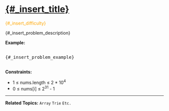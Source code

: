 # [{#\_insert_title}]({#_insert_link_to_problem})

<span style="color:orange">{#\_insert_difficulty}</span>

{#\_insert_problem_description}

**Example:**

<pre>

{#_insert_problem_example}

</pre>

**Constraints:**

-   1 ≤ nums.length ≤ 2 \* 10<sup>4</sup>
-   0 ≤ nums[i] ≤ 2<sup>31</sup> - 1

---

**Related Topics:** `Array` `Trie` `Etc.`

